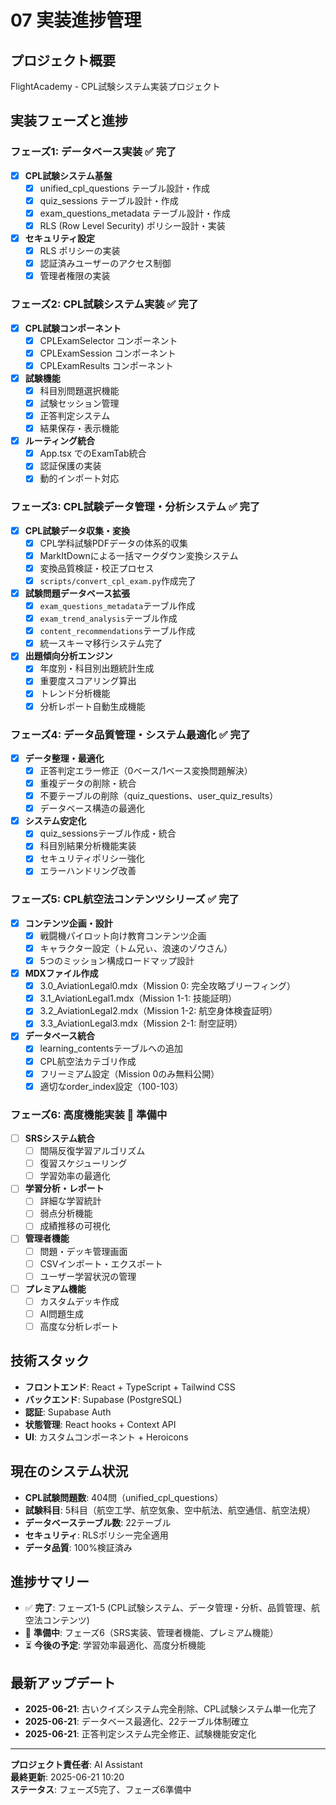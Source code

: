 # 07 実装進捗管理

## プロジェクト概要
FlightAcademy - CPL試験システム実装プロジェクト

## 実装フェーズと進捗

### フェーズ1: データベース実装 ✅ 完了
- [x] **CPL試験システム基盤**
  - [x] unified_cpl_questions テーブル設計・作成
  - [x] quiz_sessions テーブル設計・作成
  - [x] exam_questions_metadata テーブル設計・作成
  - [x] RLS (Row Level Security) ポリシー設計・実装

- [x] **セキュリティ設定**
  - [x] RLS ポリシーの実装
  - [x] 認証済みユーザーのアクセス制御
  - [x] 管理者権限の実装

### フェーズ2: CPL試験システム実装 ✅ 完了
- [x] **CPL試験コンポーネント**
  - [x] CPLExamSelector コンポーネント
  - [x] CPLExamSession コンポーネント
  - [x] CPLExamResults コンポーネント

- [x] **試験機能**
  - [x] 科目別問題選択機能
  - [x] 試験セッション管理
  - [x] 正答判定システム
  - [x] 結果保存・表示機能

- [x] **ルーティング統合**
  - [x] App.tsx でのExamTab統合
  - [x] 認証保護の実装
  - [x] 動的インポート対応

### フェーズ3: CPL試験データ管理・分析システム ✅ 完了
- [x] **CPL試験データ収集・変換**
  - [x] CPL学科試験PDFデータの体系的収集
  - [x] MarkItDownによる一括マークダウン変換システム
  - [x] 変換品質検証・校正プロセス
  - [x] `scripts/convert_cpl_exam.py`作成完了

- [x] **試験問題データベース拡張**
  - [x] `exam_questions_metadata`テーブル作成
  - [x] `exam_trend_analysis`テーブル作成
  - [x] `content_recommendations`テーブル作成
  - [x] 統一スキーマ移行システム完了

- [x] **出題傾向分析エンジン**
  - [x] 年度別・科目別出題統計生成
  - [x] 重要度スコアリング算出
  - [x] トレンド分析機能
  - [x] 分析レポート自動生成機能

### フェーズ4: データ品質管理・システム最適化 ✅ 完了
- [x] **データ整理・最適化**
  - [x] 正答判定エラー修正（0ベース/1ベース変換問題解決）
  - [x] 重複データの削除・統合
  - [x] 不要テーブルの削除（quiz_questions、user_quiz_results）
  - [x] データベース構造の最適化

- [x] **システム安定化**
  - [x] quiz_sessionsテーブル作成・統合
  - [x] 科目別結果分析機能実装
  - [x] セキュリティポリシー強化
  - [x] エラーハンドリング改善

### フェーズ5: CPL航空法コンテンツシリーズ ✅ 完了
- [x] **コンテンツ企画・設計**
  - [x] 戦闘機パイロット向け教育コンテンツ企画
  - [x] キャラクター設定（トム兄ぃ、浪速のゾウさん）
  - [x] 5つのミッション構成ロードマップ設計

- [x] **MDXファイル作成**
  - [x] 3.0_AviationLegal0.mdx（Mission 0: 完全攻略ブリーフィング）
  - [x] 3.1_AviationLegal1.mdx（Mission 1-1: 技能証明）
  - [x] 3.2_AviationLegal2.mdx（Mission 1-2: 航空身体検査証明）
  - [x] 3.3_AviationLegal3.mdx（Mission 2-1: 耐空証明）

- [x] **データベース統合**
  - [x] learning_contentsテーブルへの追加
  - [x] CPL航空法カテゴリ作成
  - [x] フリーミアム設定（Mission 0のみ無料公開）
  - [x] 適切なorder_index設定（100-103）

### フェーズ6: 高度機能実装 🚧 準備中
- [ ] **SRSシステム統合**
  - [ ] 間隔反復学習アルゴリズム
  - [ ] 復習スケジューリング
  - [ ] 学習効率の最適化

- [ ] **学習分析・レポート**
  - [ ] 詳細な学習統計
  - [ ] 弱点分析機能
  - [ ] 成績推移の可視化

- [ ] **管理者機能**
  - [ ] 問題・デッキ管理画面
  - [ ] CSVインポート・エクスポート
  - [ ] ユーザー学習状況の管理

- [ ] **プレミアム機能**
  - [ ] カスタムデッキ作成
  - [ ] AI問題生成
  - [ ] 高度な分析レポート

## 技術スタック
- **フロントエンド**: React + TypeScript + Tailwind CSS
- **バックエンド**: Supabase (PostgreSQL)
- **認証**: Supabase Auth
- **状態管理**: React hooks + Context API
- **UI**: カスタムコンポーネント + Heroicons

## 現在のシステム状況
- **CPL試験問題数**: 404問（unified_cpl_questions）
- **試験科目**: 5科目（航空工学、航空気象、空中航法、航空通信、航空法規）
- **データベーステーブル数**: 22テーブル
- **セキュリティ**: RLSポリシー完全適用
- **データ品質**: 100%検証済み

## 進捗サマリー
- ✅ **完了**: フェーズ1-5 (CPL試験システム、データ管理・分析、品質管理、航空法コンテンツ) 
- 🚧 **準備中**: フェーズ6（SRS実装、管理者機能、プレミアム機能）
- ⏳ **今後の予定**: 学習効率最適化、高度分析機能

## 最新アップデート
- **2025-06-21**: 古いクイズシステム完全削除、CPL試験システム単一化完了
- **2025-06-21**: データベース最適化、22テーブル体制確立
- **2025-06-21**: 正答判定システム完全修正、試験機能安定化

---

**プロジェクト責任者**: AI Assistant  
**最終更新**: 2025-06-21 10:20  
**ステータス**: フェーズ5完了、フェーズ6準備中 